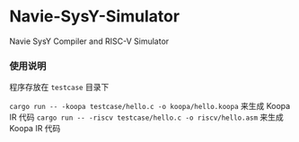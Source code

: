 # Navie-SysY-Simulator
Navie SysY Compiler and RISC-V Simulator


### 使用说明
程序存放在 `testcase` 目录下

`cargo run -- -koopa testcase/hello.c -o koopa/hello.koopa` 来生成 Koopa IR 代码
`cargo run -- -riscv testcase/hello.c -o riscv/hello.asm` 来生成 Koopa IR 代码
